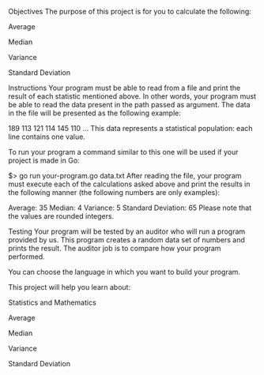 Objectives
The purpose of this project is for you to calculate the following:

Average

Median

Variance

Standard Deviation

Instructions
Your program must be able to read from a file and print the result of each statistic mentioned above. In other words, your program must be able to read the data present in the path passed as argument. The data in the file will be presented as the following example:

189
113
121
114
145
110
...
This data represents a statistical population: each line contains one value.

To run your program a command similar to this one will be used if your project is made in Go:

$> go run your-program.go data.txt
After reading the file, your program must execute each of the calculations asked above and print the results in the following manner (the following numbers are only examples):

Average: 35
Median: 4
Variance: 5
Standard Deviation: 65
Please note that the values are rounded integers.

Testing
Your program will be tested by an auditor who will run a program provided by us. This program creates a random data set of numbers and prints the result. The auditor job is to compare how your program performed.

You can choose the language in which you want to build your program.

This project will help you learn about:

Statistics and Mathematics

Average

Median

Variance

Standard Deviation